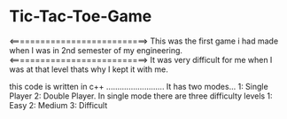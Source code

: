 # Tic-Tac-Toe-Game
<===========================>
This was the first game i had made when I was in 2nd semester of my engineering.
<===========================>
It was very difficult for me when I was at that level thats why I kept it with me.


this code is written in c++
..........................
It has two modes... 1: Single Player 2: Double Player.
In single mode there are three difficulty levels
1:  Easy 
2:  Medium
3:  Difficult

